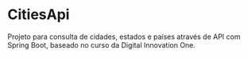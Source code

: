 # CitiesApi
Projeto para consulta de cidades, estados e países através de API com Spring Boot, baseado no curso da Digital Innovation One.
